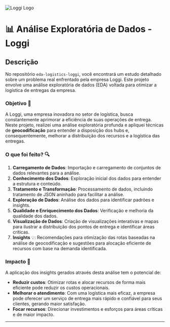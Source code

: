 ![Loggi Logo](https://example.com/path-to-loggi-logo.png) 

# 📊 Análise Exploratória de Dados - Loggi

## Descrição

No repositório `eda-logistics-loggi`, você encontrará um estudo detalhado sobre um problema real enfrentado pela empresa Loggi. Este projeto envolve uma análise exploratória de dados (EDA) voltada para otimizar a logística de entregas da empresa.

### Objetivo 🎯

A Loggi, uma empresa inovadora no setor de logística, busca constantemente aprimorar a eficiência de suas operações de entrega. Neste projeto, realizei uma análise exploratória profunda e apliquei técnicas de **geocodificação** para entender a disposição dos hubs e, consequentemente, melhorar a distribuição dos recursos e a logística das entregas.

### O que foi feito? 🔍

1. **Carregamento de Dados**: Importação e carregamento de conjuntos de dados relevantes para a análise.
2. **Conhecimento dos Dados**: Exploração inicial dos dados para entender a estrutura e conteúdo.
3. **Tratamento e Transformação**: Processamento de dados, incluindo tratamento de JSON aninhado para facilitar a análise.
4. **Exploração de Dados**: Análise dos dados para identificar padrões e insights.
5. **Qualidade e Enriquecimento dos Dados**: Verificação e melhoria da qualidade dos dados.
6. **Visualização de Dados**: Criação de visualizações interativas e mapas para ilustrar a distribuição dos pontos de entrega e identificar áreas críticas.
7. **Insights** 💡: Recomendações para otimização das rotas baseadas na análise de geocodificação e sugestões para alocação eficiente de recursos com base na demanda identificada.

### Impacto 🌟

A aplicação dos insights gerados através desta análise tem o potencial de:
- **Reduzir custos**: Otimizar rotas e alocar recursos de forma mais eficiente pode reduzir os custos operacionais.
- **Melhorar o atendimento**: Com uma logística mais eficaz, a empresa pode oferecer um serviço de entrega mais rápido e confiável para seus clientes, gerando maior satisfação.
- **Focar recursos**: Direcionar investimentos e esforços para áreas críticas e de maior impacto.

---
